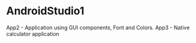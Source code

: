 # AndroidStudio1
App2 - Application using GUI components, Font and Colors.
App3 - Native calculator application
